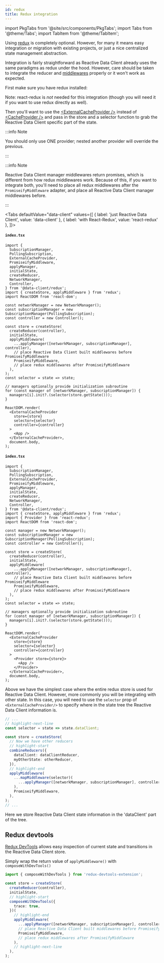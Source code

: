 ```yaml
---
id: redux
title: Redux integration
---
```


<head>
    <title>Empowering Redux with Reactive Data Client</title>
</head>

import PkgTabs from '@site/src/components/PkgTabs';
import Tabs from '@theme/Tabs';
import TabItem from '@theme/TabItem';

Using [redux](https://redux.js.org/) is completely optional. However, for many it means easy integration or migration
with existing projects, or just a nice centralized state management abstraction.

Integration is fairly straightforward as Reactive Data Client already uses the same paradigms as redux under
the hood. However, care should be taken to integrate the reducer and [middlewares](../api/Manager.md) properly
or it won't work as expected.

First make sure you have redux installed:

<PkgTabs pkgs="@data-client/redux redux" />

Note: react-redux is _not_ needed for this integration (though you will need it if you want to use redux directly as well).

Then you'll want to use the [&lt;ExternalCacheProvider /\>](../api/ExternalCacheProvider.md) instead of
[&lt;CacheProvider /\>](../api/CacheProvider.md) and pass in the store and a selector function to grab
the Reactive Data Client specific part of the state.

:::info Note

You should only use ONE provider; nested another provider will override the previous.

:::

:::info Note

Reactive Data Client manager middlewares return promises, which is different from how redux middlewares work.
Because of this, if you want to integrate both, you'll need to place all redux middlewares
after the `PromiseifyMiddleware` adapter, and place all Reactive Data Client manager middlewares before.

:::

<Tabs
defaultValue="data-client"
values={[
{ label: 'just Reactive Data Client', value: 'data-client' },
{ label: 'with React-Redux', value: 'react-redux' },
]}>
<TabItem value="data-client">

#### `index.tsx`

```tsx
import {
  SubscriptionManager,
  PollingSubscription,
  ExternalCacheProvider,
  PromiseifyMiddleware,
  applyManager,
  initialState,
  createReducer,
  NetworkManager,
  Controller,
} from '@data-client/redux';
import { createStore, applyMiddleware } from 'redux';
import ReactDOM from 'react-dom';

const networkManager = new NetworkManager();
const subscriptionManager = new SubscriptionManager(PollingSubscription);
const controller = new Controller();

const store = createStore(
  createReducer(controller),
  initialState,
  applyMiddleware(
    ...applyManager([networkManager, subscriptionManager], controller),
    // place Reactive Data Client built middlewares before PromiseifyMiddleware
    PromiseifyMiddleware,
    // place redux middlewares after PromiseifyMiddleware
  ),
);
const selector = state => state;

// managers optionally provide initialization subroutine
for (const manager of [networkManager, subscriptionManager]) {
  managers[i].init?.(selector(store.getState()));
}

ReactDOM.render(
  <ExternalCacheProvider
    store={store}
    selector={selector}
    controller={controller}
  >
    <App />
  </ExternalCacheProvider>,
  document.body,
);
```

</TabItem>
<TabItem value="react-redux">

#### `index.tsx`

```tsx
import {
  SubscriptionManager,
  PollingSubscription,
  ExternalCacheProvider,
  PromiseifyMiddleware,
  applyManager,
  initialState,
  createReducer,
  NetworkManager,
  Controller,
} from '@data-client/redux';
import { createStore, applyMiddleware } from 'redux';
import { Provider } from 'react-redux';
import ReactDOM from 'react-dom';

const manager = new NetworkManager();
const subscriptionManager = new SubscriptionManager(PollingSubscription);
const controller = new Controller();

const store = createStore(
  createReducer(controller),
  initialState,
  applyMiddleware(
    ...applyManager([networkManager, subscriptionManager], controller),
    // place Reactive Data Client built middlewares before PromiseifyMiddleware
    PromiseifyMiddleware,
    // place redux middlewares after PromiseifyMiddleware
  ),
);
const selector = state => state;

// managers optionally provide initialization subroutine
for (const manager of [networkManager, subscriptionManager]) {
  managers[i].init?.(selector(store.getState()));
}

ReactDOM.render(
  <ExternalCacheProvider
    store={store}
    selector={selector}
    controller={controller}
  >
    <Provider store={store}>
      <App />
    </Provider>
  </ExternalCacheProvider>,
  document.body,
);
```

</TabItem>
</Tabs>

Above we have the simplest case where the entire redux store is used for Reactive Data Client.
However, more commonly you will be integrating with other state. In this case, you
will need to use the `selector` prop of `<ExternalCacheProvider/>` to specify
where in the state tree the Reactive Data Client information is.

```typescript
// ...
// highlight-next-line
const selector = state => state.dataClient;

const store = createStore(
  // Now we have other reducers
  // highlight-start
  combineReducers({
    dataClient: dataClientReducer,
    myOtherState: otherReducer,
  }),
  // highlight-end
  applyMiddleware(
    ...mapMiddleware(selector)(
      ...applyManager([networkManager, subscriptionManager], controller),
    ),
    PromiseifyMiddleware,
  ),
);
// ...
```

Here we store Reactive Data Client state information in the 'dataClient' part of the tree.

## Redux devtools

[Redux DevTools](https://github.com/reduxjs/redux-devtools) allows easy inspection of current
state and transitions in the Reactive Data Client store.

Simply wrap the return value of `applyMiddleware()` with `composeWithDevTools()`

```typescript
import { composeWithDevTools } from 'redux-devtools-extension';

const store = createStore(
  createReducer(controller),
  initialState,
  // highlight-start
  composeWithDevTools({
    trace: true,
  })(
    // highlight-end
    applyMiddleware(
      ...applyManager([networkManager, subscriptionManager], controller),
      // place Reactive Data Client built middlewares before PromiseifyMiddleware
      PromiseifyMiddleware,
      // place redux middlewares after PromiseifyMiddleware
    ),
    // highlight-next-line
  ),
);
```
